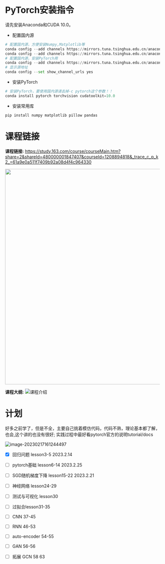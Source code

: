 # PyTorch安装指令
请先安装Anaconda和CUDA 10.0。

- 配置国内源

```python
# 配置国内源，方便安装Numpy,Matplotlib等
conda config --add channels https://mirrors.tuna.tsinghua.edu.cn/anaconda/pkgs/free/
conda config --add channels https://mirrors.tuna.tsinghua.edu.cn/anaconda/pkgs/main/
# 配置国内源，安装PyTorch用
conda config --add channels https://mirrors.tuna.tsinghua.edu.cn/anaconda/cloud/pytorch/
# 显示源地址
conda config --set show_channel_urls yes
```

- 安装PyTorch
```python
# 安装PyTorch，要使用国内源请去掉-c pytorch这个参数！！
conda install pytorch torchvision cudatoolkit=10.0

```

- 安装常用库

```python
pip install numpy matplotlib pillow pandas
```

# 课程链接

<!--  
<p align="center">
  <a href="https://study.163.com/course/courseMain.htm?share=2&shareId=480000001847407&courseId=1208894818&_trace_c_p_k2_=61a9e0a511f7409b92a08d4f4c964330
">
    <img src="res/ad_banner.png">
  </a>
</p> 
 -->
**课程链接:** https://study.163.com/course/courseMain.htm?share=2&shareId=480000001847407&courseId=1208894818&_trace_c_p_k2_=61a9e0a511f7409b92a08d4f4c964330

<p align="center">
  <img width="700"  src="res/版权声明.png">
</p> 


**课程大纲:**
![课程介绍](res/outline.png)



# 计划
好多之前学了，但是不全，主要自己挑着模仿代码，代码不熟，理论基本都了解，也会,这个讲的也没有很好;
实践过程中最好看pytorch官方的说明tutorial/docs

![image-20230217161244497](/home/halcyon/snap/typora/76/.config/Typora/typora-user-images/image-20230217161244497.png)

- [x] 回归问题 lesson3-5 2023.2.14
- [ ] pytorch基础 lesson6-14 2023.2.25
- [ ] SGD随机梯度下降 lesson15-22 2023.2.21
- [ ] 神经网络 lesson24-29
- [ ] 测试与可视化 lesson30
- [ ] 过拟合lesson31-35
- [ ] CNN 37-45
- [ ] RNN 46-53
- [ ] auto-encoder 54-55
- [ ] GAN 56-56
- [ ] 拓展 GCN 58 63

